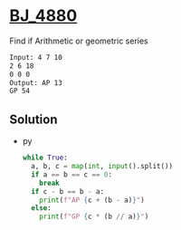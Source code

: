 # [BJ_4880](https://acmicpc.net/problem/4880)

Find if Arithmetic or geometric series

```txt
Input: 4 7 10
2 6 18
0 0 0
Output: AP 13
GP 54
```

## Solution

* py

  ```py
  while True:
    a, b, c = map(int, input().split())
    if a == b == c == 0:
      break
    if c - b == b - a:
      print(f"AP {c + (b - a)}")
    else:
      print(f"GP {c * (b // a)}")
  ```
